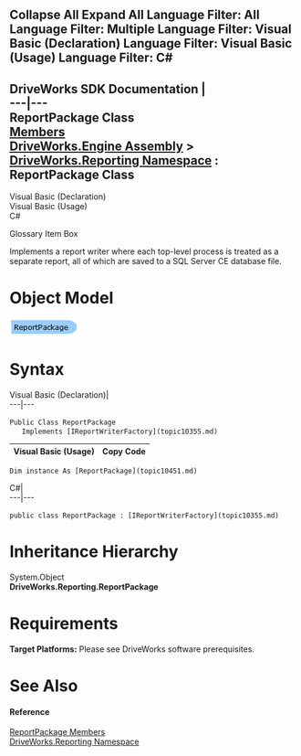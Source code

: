        

 Collapse All Expand All  Language Filter: All  Language Filter: Multiple  Language Filter: Visual Basic (Declaration) Language Filter: Visual Basic (Usage) Language Filter: C#  
---  
DriveWorks SDK Documentation  |   
---|---  
ReportPackage Class   
[Members](topic10452.md)   
[DriveWorks.Engine Assembly](topic2156.md) > [DriveWorks.Reporting Namespace](topic10334.md) : ReportPackage Class  
---  
  
Visual Basic (Declaration)    
Visual Basic (Usage)    
C# 

Glossary Item Box

Implements a report writer where each top-level process is treated as a separate report, all of which are saved to a SQL Server CE database file. 

# Object Model

![](dotnetdiagramimages/image526.png)

# Syntax

Visual Basic (Declaration)|   
---|---  
      
    
    Public Class ReportPackage 
       Implements [IReportWriterFactory](topic10355.md)   
  
Visual Basic (Usage)| Copy Code  
---|---  
      
    
    Dim instance As [ReportPackage](topic10451.md)  
  
C#|   
---|---  
      
    
    public class ReportPackage : [IReportWriterFactory](topic10355.md)    
  
# Inheritance Hierarchy

System.Object  
**DriveWorks.Reporting.ReportPackage**  


# Requirements

**Target Platforms:** Please see DriveWorks software prerequisites.

# See Also

#### Reference

[ReportPackage Members](topic10452.md)   
[DriveWorks.Reporting Namespace](topic10334.md)


